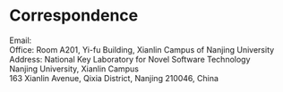 # Correspondence
Email:  \
Office: Room A201, Yi-fu Building, Xianlin Campus of Nanjing University \
Address: National Key Laboratory for Novel Software Technology\
                 Nanjing University, Xianlin Campus\
                 163 Xianlin Avenue, Qixia District, Nanjing 210046, China